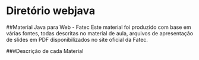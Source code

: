 # Diretório webjava
##Material Java para Web - Fatec
Este material foi produzido com base em várias fontes, todas descritas no material de aula, arquivos de apresentação de slides em PDF disponibilizados no site oficial da Fatec.

###Descrição de cada Material

